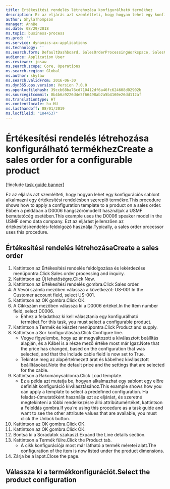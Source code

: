 ```yaml
---
title: Értékesítési rendelés létrehozása konfigurálható termékhez
description: Ez az eljárás azt szemlélteti, hogy hogyan lehet egy konfigurációs sablont alkalmazni egy értékesítési rendelésben szereplő termékre.
author: ShylaThompson
manager: AnnBe
ms.date: 08/29/2018
ms.topic: business-process
ms.prod: ''
ms.service: dynamics-ax-applications
ms.technology: ''
ms.search.form: DefaultDashboard, SalesOrderProcessingWorkspace, SalesCreateOrder, SalesTable, PCRuntimeConfigurator, PCTemplateConfigurationSelection
audience: Application User
ms.reviewer: josaw
ms.search.scope: Core, Operations
ms.search.region: Global
ms.author: shylaw
ms.search.validFrom: 2016-06-30
ms.dyn365.ops.version: Version 7.0.0
ms.openlocfilehash: 39ccb68ba76cd710412df6a46fc624608d02902b
ms.sourcegitcommit: 8b4b6a9226d4e5f66498ab2a5b4160e26dd112af
ms.translationtype: HT
ms.contentlocale: hu-HU
ms.lasthandoff: 08/01/2019
ms.locfileid: "1844537"
---
```

# <a name="create-a-sales-order-for-a-configurable-product"></a><span data-ttu-id="9a78c-103">Értékesítési rendelés létrehozása konfigurálható termékhez</span><span class="sxs-lookup"><span data-stu-id="9a78c-103">Create a sales order for a configurable product</span></span>

[!include [task guide banner](../../includes/task-guide-banner.md)]

<span data-ttu-id="9a78c-104">Ez az eljárás azt szemlélteti, hogy hogyan lehet egy konfigurációs sablont alkalmazni egy értékesítési rendelésben szereplő termékre.</span><span class="sxs-lookup"><span data-stu-id="9a78c-104">This procedure shows how to apply a configuration template to a product on a sales order.</span></span> <span data-ttu-id="9a78c-105">Ebben a példában a D0006 hangszórómodellt használjuk a USMF bemutatócég esetében.</span><span class="sxs-lookup"><span data-stu-id="9a78c-105">This example uses the D0006 speaker model in the USMF demo data company.</span></span> <span data-ttu-id="9a78c-106">Ezt az eljárást jellemzően az értékesítésirendelés-feldolgozó használja.</span><span class="sxs-lookup"><span data-stu-id="9a78c-106">Typically, a sales order processor uses this procedure.</span></span>


## <a name="create-a-sales-order"></a><span data-ttu-id="9a78c-107">Értékesítési rendelés létrehozása</span><span class="sxs-lookup"><span data-stu-id="9a78c-107">Create a sales order</span></span>
1. <span data-ttu-id="9a78c-108">Kattintson az Értékesítési rendelés feldolgozása és lekérdezése menüpontra.</span><span class="sxs-lookup"><span data-stu-id="9a78c-108">Click Sales order processing and inquiry.</span></span>
2. <span data-ttu-id="9a78c-109">Kattintson az Új lehetőségre.</span><span class="sxs-lookup"><span data-stu-id="9a78c-109">Click New.</span></span>
3. <span data-ttu-id="9a78c-110">Kattintson az Értékesítési rendelés gombra.</span><span class="sxs-lookup"><span data-stu-id="9a78c-110">Click Sales order.</span></span>
4. <span data-ttu-id="9a78c-111">A Vevői számla mezőben válassza a következőt: US-001.</span><span class="sxs-lookup"><span data-stu-id="9a78c-111">In the Customer account field, select US-001.</span></span> 
5. <span data-ttu-id="9a78c-112">Kattintson az OK gombra.</span><span class="sxs-lookup"><span data-stu-id="9a78c-112">Click OK.</span></span>
6. <span data-ttu-id="9a78c-113">A Cikkszám mezőben válassza ki a D0006 értéket.</span><span class="sxs-lookup"><span data-stu-id="9a78c-113">In the Item number field, select D0006.</span></span>
    * <span data-ttu-id="9a78c-114">Ehhez a feladathoz ki kell választania egy konfigurálható terméket.</span><span class="sxs-lookup"><span data-stu-id="9a78c-114">For this task, you must select a configurable product.</span></span>  
7. <span data-ttu-id="9a78c-115">Kattintson a Termék és készlet menüpontra.</span><span class="sxs-lookup"><span data-stu-id="9a78c-115">Click Product and supply.</span></span>
8. <span data-ttu-id="9a78c-116">Kattintson a Sor konfigurálására.</span><span class="sxs-lookup"><span data-stu-id="9a78c-116">Click Configure line.</span></span>
    * <span data-ttu-id="9a78c-117">Vegye figyelembe, hogy az ár megváltozott a kiválasztott beállítás alapján, és a Kábel is a része mező értéke most már Igaz.</span><span class="sxs-lookup"><span data-stu-id="9a78c-117">Note that the price has changed, based on the configuration that was selected, and that the Include cable field is now set to True.</span></span>  
    * <span data-ttu-id="9a78c-118">Tekintse meg az alapértelmezett árat és kábelhez kiválasztott beállításokat.</span><span class="sxs-lookup"><span data-stu-id="9a78c-118">Note the default price and the settings that are selected for the cable.</span></span>  
9. <span data-ttu-id="9a78c-119">Kattintson a Rakománysablonra.</span><span class="sxs-lookup"><span data-stu-id="9a78c-119">Click Load template.</span></span>
    * <span data-ttu-id="9a78c-120">Ez a példa azt mutatja be, hogyan alkalmazhat egy sablont egy előre definiált konfiguráció kiválasztásához.</span><span class="sxs-lookup"><span data-stu-id="9a78c-120">This example shows how you can apply a template to select a predefined configuration.</span></span> <span data-ttu-id="9a78c-121">Ha feladat-útmutatóként használja ezt az eljárást, és szeretné megtekinteni a többi rendelkezésre álló attribútumértéket, kattintson a Feloldás gombra.</span><span class="sxs-lookup"><span data-stu-id="9a78c-121">If you’re using this procedure as a task guide and want to see the other attribute values that are available, you must click the Unlock button.</span></span>  
10. <span data-ttu-id="9a78c-122">Kattintson az OK gombra.</span><span class="sxs-lookup"><span data-stu-id="9a78c-122">Click OK.</span></span>
11. <span data-ttu-id="9a78c-123">Kattintson az OK gombra.</span><span class="sxs-lookup"><span data-stu-id="9a78c-123">Click OK.</span></span>
12. <span data-ttu-id="9a78c-124">Bontsa ki a Soradatok szakaszt.</span><span class="sxs-lookup"><span data-stu-id="9a78c-124">Expand the Line details section.</span></span>
13. <span data-ttu-id="9a78c-125">Kattintson a Termék fülre.</span><span class="sxs-lookup"><span data-stu-id="9a78c-125">Click the Product tab.</span></span>
    * <span data-ttu-id="9a78c-126">A cikk konfigurációja most már látható a termék méretei alatt.</span><span class="sxs-lookup"><span data-stu-id="9a78c-126">The configuration of the item is now listed under the product dimensions.</span></span>  
14. <span data-ttu-id="9a78c-127">Zárja be a lapot.</span><span class="sxs-lookup"><span data-stu-id="9a78c-127">Close the page.</span></span>

## <a name="select-the-product-configuration"></a><span data-ttu-id="9a78c-128">Válassza ki a termékkonfigurációt.</span><span class="sxs-lookup"><span data-stu-id="9a78c-128">Select the product configuration</span></span>

